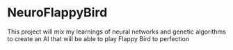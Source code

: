 # NeuroFlappyBird
This project will mix my learnings of neural networks and genetic algorithms to create an AI that will be able to play Flappy Bird to perfection
